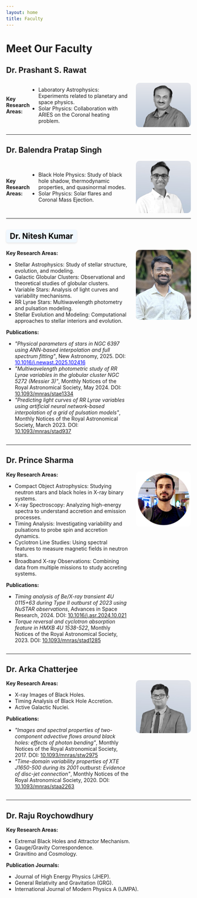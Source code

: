 ```yaml
---
layout: home
title: Faculty
---
```


# Meet Our Faculty

<h2 id="PSRAWAT">Dr. Prashant S. Rawat</h2>
<div style="display: flex; align-items: center;">
  <p style="flex: 1;">
    <strong>Key Research Areas:</strong>
    <ul>
      <li>Laboratory Astrophysics: Experiments related to planetary and space physics.</li>
      <li>Solar Physics: Collaboration with ARIES on the Coronal heating problem.</li>
    </ul>
  </p>
  <img src="assests/images/rawat.png" alt="Dr. Prashant S. Rawat" style="width: 150px; height: auto; border-radius: 10px; margin-left: 20px;">
</div>
<hr />

<h2 id="BALENDRA">Dr. Balendra Pratap Singh</h2>
<div style="display: flex; align-items: center;">
  <p style="flex: 1;">
    <strong>Key Research Areas:</strong>
    <ul>
      <li>Black Hole Physics: Study of black hole shadow, thermodynamic properties, and quasinormal modes.</li>
      <li>Solar Physics: Solar flares and Coronal Mass Ejection.</li>
    </ul>
  </p>
  <img src="assests/images/balendra.jpeg" alt="Dr. Balendra Pratap Singh" style="width: 150px; height: auto; border-radius: 10px; margin-left: 20px;">
</div>
<hr />

<h2 id="NITESH"><a href="https://niteshchandra039.github.io/" target="_blank" style='font-size: 1em; color: black; text-decoration: none; font-weight: bold; text-align: center; display: block; margin: 10px 0 20px 0; padding: 5px 10px; background-color: #f0f8ff; border-radius: 5px; width: fit-content; max-width: 100%; box-shadow: 0 2px 4px rgba(0, 0, 0, 0.1);'>Dr. Nitesh Kumar</a></h2>
<div style="display: flex; align-items: flex-start; flex-wrap: wrap;">
  <div style="flex: 1; min-width: 300px;">
    <strong>Key Research Areas:</strong>
    <ul>
      <li>Stellar Astrophysics: Study of stellar structure, evolution, and modeling.</li>
      <li>Galactic Globular Clusters: Observational and theoretical studies of globular clusters.</li>
      <li>Variable Stars: Analysis of light curves and variability mechanisms.</li>
      <li>RR Lyrae Stars: Multiwavelength photometry and pulsation modeling.</li>
      <li>Stellar Evolution and Modeling: Computational approaches to stellar interiors and evolution.</li>
    </ul>
    <strong>Publications:</strong>
    <ul>
      <li><em>"Physical parameters of stars in NGC 6397 using ANN-based interpolation and full spectrum fitting"</em>, New Astronomy, 2025. DOI: <a href="https://doi.org/10.1016/j.newast.2025.102416" target="_blank" rel="noopener noreferrer" style="color: blue; text-decoration: underline;">10.1016/j.newast.2025.102416</a></li>
      <li><em>"Multiwavelength photometric study of RR Lyrae variables in the globular cluster NGC 5272 (Messier 3)"</em>, Monthly Notices of the Royal Astronomical Society, May 2024. DOI: <a href="https://doi.org/10.1093/mnras/stae1334" target="_blank" rel="noopener noreferrer">10.1093/mnras/stae1334</a></li>
      <li><em>"Predicting light curves of RR Lyrae variables using artificial neural network-based interpolation of a grid of pulsation models"</em>, Monthly Notices of the Royal Astronomical Society, March 2023. DOI: <a href="https://doi.org/10.1093/mnras/stad937" target="_blank" rel="noopener noreferrer">10.1093/mnras/stad937</a></li>
    </ul>
  </div>
  <a href="https://niteshchandra039.github.io/" target="_blank">
    <img src="assests/images/nitesh_1.jpg" alt="Dr. Nitesh Kumar" style="width: 150px; height: auto; border-radius: 10px; margin-left: 20px;">
  </a>
</div>
<hr />

<h2 id="PRINCE">Dr. Prince Sharma</h2>
<div style="display: flex; align-items: flex-start; flex-wrap: wrap;">
  <div style="flex: 1; min-width: 300px;">
    <strong>Key Research Areas:</strong>
    <ul>
      <li>Compact Object Astrophysics: Studying neutron stars and black holes in X-ray binary systems.</li>
      <li>X-ray Spectroscopy: Analyzing high-energy spectra to understand accretion and emission processes.</li>
      <li>Timing Analysis: Investigating variability and pulsations to probe spin and accretion dynamics.</li>
      <li>Cyclotron Line Studies: Using spectral features to measure magnetic fields in neutron stars.</li>
      <li>Broadband X-ray Observations: Combining data from multiple missions to study accreting systems.</li>
    </ul>
    <strong>Publications:</strong>
    <ul>
      <li><em>Timing analysis of Be/X-ray transient 4U 0115+63 during Type II outburst of 2023 using NuSTAR observations</em>, Advances in Space Research, 2024. DOI: <a href="https://doi.org/10.1016/j.asr.2024.10.021" target="_blank" rel="noopener noreferrer">10.1016/j.asr.2024.10.021</a></li>
      <li><em>Torque reversal and cyclotron absorption feature in HMXB 4U 1538-522</em>, Monthly Notices of the Royal Astronomical Society, 2023. DOI: <a href="https://doi.org/10.1093/mnras/stad1285" target="_blank" rel="noopener noreferrer">10.1093/mnras/stad1285</a></li>
    </ul>
  </div>
  <img src="assests/images/prince.png" alt="Dr. Prince Sharma" style="width: 150px; height: auto; border-radius: 10px; margin-left: 20px;">
</div>
<hr />

<h2 id="ARKA">Dr. Arka Chatterjee</h2>
<div style="display: flex; align-items: flex-start; flex-wrap: wrap;">
  <div style="flex: 1; min-width: 300px;">
    <strong>Key Research Areas:</strong>
    <ul>
      <li>X-ray Images of Black Holes.</li>
      <li>Timing Analysis of Black Hole Accretion.</li>
      <li>Active Galactic Nuclei.</li>
    </ul>
    <strong>Publications:</strong>
    <ul>
      <li><em>"Images and spectral properties of two-component advective flows around black holes: effects of photon bending"</em>, Monthly Notices of the Royal Astronomical Society, 2017. DOI: <a href="https://doi.org/10.1093/mnras/stw2975" target="_blank" rel="noopener noreferrer">10.1093/mnras/stw2975</a></li>
      <li><em>"Time-domain variability properties of XTE J1650-500 during its 2001 outburst: Evidence of disc-jet connection"</em>, Monthly Notices of the Royal Astronomical Society, 2020. DOI: <a href="https://doi.org/10.1093/mnras/staa2263" target="_blank" rel="noopener noreferrer">10.1093/mnras/staa2263</a></li>
    </ul>
  </div>
  <img src="assests/images/arka.jpeg" alt="Dr. Arka Chatterjee" style="width: 150px; height: auto; border-radius: 10px; margin-left: 20px;">
</div>
<hr />

<h2 id="RAJU">Dr. Raju Roychowdhury</h2>
<p>
<strong>Key Research Areas:</strong>
<ul>
  <li>Extremal Black Holes and Attractor Mechanism.</li>
  <li>Gauge/Gravity Correspondence.</li>
  <li>Gravitino and Cosmology.</li>
</ul>
<strong>Publication Journals:</strong>
<ul>
  <li>Journal of High Energy Physics (JHEP).</li>
  <li>General Relativity and Gravitation (GRG).</li>
  <li>International Journal of Modern Physics A (IJMPA).</li>
</ul>
</p>